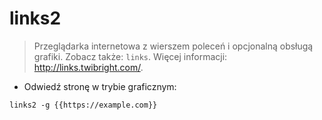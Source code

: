 # links2

> Przeglądarka internetowa z wierszem poleceń i opcjonalną obsługą grafiki.
> Zobacz także: `links`.
> Więcej informacji: <http://links.twibright.com/>.

- Odwiedź stronę w trybie graficznym:

`links2 -g {{https://example.com}}`
